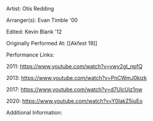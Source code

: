 Artist: Otis Redding

  

Arranger(s): Evan Timble '00


Edited: Kevin Blank '12

  

Originally Performed At: [[Akfest 19]]

  

Performance Links:

2011: https://www.youtube.com/watch?v=ywy2gI_npfQ

2013: https://www.youtube.com/watch?v=PnCWmJ0kizk

2017: https://www.youtube.com/watch?v=d7UlcUjz1nw

2020: https://www.youtube.com/watch?v=Y0IakZ5iuEo
  

Additional Information: